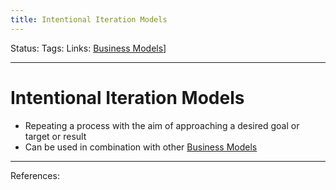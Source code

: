 ```yaml
---
title: Intentional Iteration Models
---
```

Status:
Tags:
Links: [Business Models](out/business-models.md)]
___
# Intentional Iteration Models
-   Repeating a process with the aim of approaching a desired goal or target or result
-   Can be used in combination with other [Business Models](out/business-models.md)
___
References: